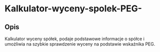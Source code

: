 # Kalkulator-wyceny-spolek-PEG-
## Opis
Kalkulator wyceny spółek, podaje podstawowe informacje o spółce i  umożliwia na szybkie sprawdzenie wyceny na podstawie wskaźnika PEG.
